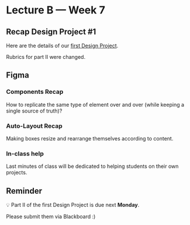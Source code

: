 # Lecture B — Week 7

## Recap Design Project #1

Here are the details of our [first Design Project](../../Assignments/design-project-1.pdf).

Rubrics for part II were changed.

## Figma

### Components Recap

How to replicate the same type of element over and over (while keeping a single source of truth)?

### Auto-Layout Recap

Making boxes resize and rearrange themselves according to content.

### In-class help

Last minutes of class will be dedicated to helping students on their own projects.

## Reminder

💡 Part II of the first Design Project is due next **Monday**.

Please submit them via Blackboard :)
